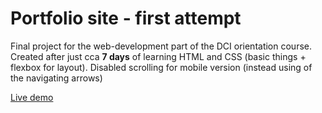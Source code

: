 # Portfolio site - first attempt

Final project for the web-development part of the DCI orientation course. Created after just cca **7 days** of learning HTML and CSS (basic things + flexbox for layout). Disabled scrolling for mobile version (instead using of the navigating arrows)

[Live demo](https://alice-rez.github.io/portfolio-site-omega-version/)
